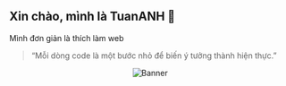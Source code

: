 <h2>Xin chào, mình là TuanANH 👋</h2>

<p>
  Mình đơn giản là thích làm web
</p>

<blockquote>
  “Mỗi dòng code là một bước nhỏ để biến ý tưởng thành hiện thực.”
</blockquote>



<p align="center">
  <img src="https://github.com/images/modules/search/dark.png" alt="Banner" />
</p>

